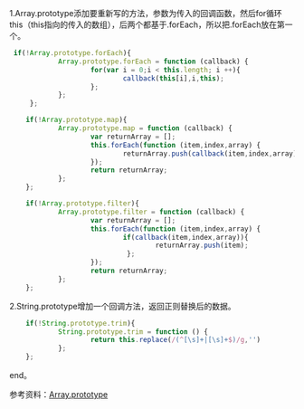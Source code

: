 1.Array.prototype添加要重新写的方法，参数为传入的回调函数，然后for循环this（this指向的传入的数组），后两个都基于.forEach，所以把.forEach放在第一个。

   

```javascript
 if(!Array.prototype.forEach){
            Array.prototype.forEach = function (callback) {
                    for(var i = 0;i < this.length; i ++){
                            callback(this[i],i,this);
                    };
            };
     };

    if(!Array.prototype.map){
            Array.prototype.map = function (callback) {
                    var returnArray = [];
                    this.forEach(function (item,index,array) {
                            returnArray.push(callback(item,index,array))
                    });
                    return returnArray;
            };
    };

    if(!Array.prototype.filter){
            Array.prototype.filter = function (callback) {
                    var returnArray = [];
                    this.forEach(function (item,index,array) {
                            if(callback(item,index,array)){
                                    returnArray.push(item);
                             };
                    });
                    return returnArray;
            };
    };
```

2.String.prototype增加一个回调方法，返回正则替换后的数据。

```javascript
	if(!String.prototype.trim){
	        String.prototype.trim = function () {
	                return this.replace(/(^[\s]+|[\s]+$)/g,'')
	        };
	};
```

end。



参考资料：[Array.prototype](https://developer.mozilla.org/zh-CN/docs/Web/JavaScript/Reference/Global_Objects/Array/prototype)
